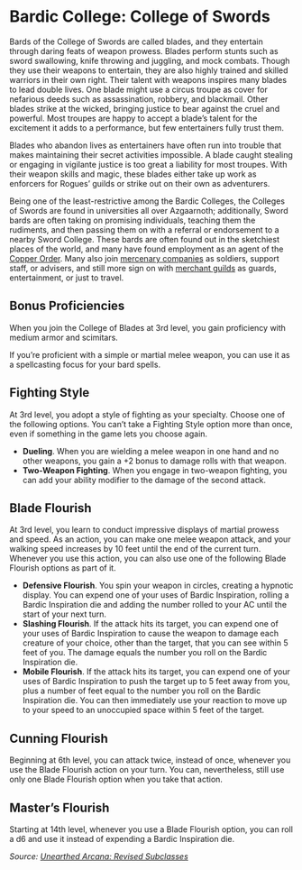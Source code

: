 # Bardic College: College of Swords
Bards of the College of Swords are called blades, and they entertain through daring feats of weapon prowess. Blades perform stunts such as sword swallowing, knife throwing and juggling, and mock combats. Though they use their weapons to entertain, they are also highly trained and skilled warriors in their own right. Their talent with weapons inspires many blades to lead double lives. One blade might use a circus troupe as cover for nefarious deeds such as assassination, robbery, and blackmail. Other blades strike at the wicked, bringing justice to bear against the cruel and powerful. Most troupes are happy to accept a blade’s talent for the excitement it adds to a performance, but few entertainers fully trust them.

Blades who abandon lives as entertainers have often run into trouble that makes maintaining their secret activities impossible. A blade caught stealing or engaging in vigilante justice is too great a liability for most troupes. With their weapon skills and magic, these blades either take up work as enforcers for Rogues’ guilds or strike out on their own as adventurers.

Being one of the least-restrictive among the Bardic Colleges, the Colleges of Swords are found in universities all over Azgaarnoth; additionally, Sword bards are often taking on promising individuals, teaching them the rudiments, and then passing them on with a referral or endorsement to a nearby Sword College. These bards are often found out in the sketchiest places of the world, and many have found employment as an agent of the [Copper Order](/Organizations/DraconicOrder/Copper.md). Many also join [mercenary companies](/Organizations/MercCompanies/MercCompanies.md) as soldiers, support staff, or advisers, and still more sign on with [merchant guilds](/Organizations/MerchantGuilds/MerchantGuilds.md) as guards, entertainment, or just to travel.

## Bonus Proficiencies
When you join the College of Blades at 3rd level, you gain proficiency with medium armor and scimitars.

If you’re proficient with a simple or martial melee weapon, you can use it as a spellcasting focus for your bard spells.

## Fighting Style
At 3rd level, you adopt a style of fighting as your specialty. Choose one of the following options. You can’t take a Fighting Style option more than once, even if something in the game lets you choose again.
* **Dueling**. When you are wielding a melee weapon in one hand and no other weapons, you gain a +2 bonus to damage rolls with that weapon.
* **Two-Weapon Fighting**. When you engage in two-weapon fighting, you can add your ability modifier to the damage of the second attack.

## Blade Flourish
At 3rd level, you learn to conduct impressive displays of martial prowess and speed. As an action, you can make one melee weapon
attack, and your walking speed increases by 10 feet until the end of the current turn. Whenever you use this action, you can also use one of the following Blade Flourish options as part of it.

* **Defensive Flourish**. You spin your weapon in circles, creating a hypnotic display. You can expend one of your uses of Bardic Inspiration, rolling a Bardic Inspiration die and adding the number rolled to your AC until the start of your next turn.
* **Slashing Flourish**. If the attack hits its target, you can expend one of your uses of Bardic Inspiration to cause the weapon to damage each creature of your choice, other than the target, that you can see within 5 feet of you. The damage equals the number you roll on the Bardic Inspiration die.
* **Mobile Flourish**. If the attack hits its target, you can expend one of your uses of Bardic Inspiration to push the target up to 5 feet away from you, plus a number of feet equal to the number you roll on the Bardic Inspiration die. You can then immediately use your reaction to move up to your speed to an unoccupied space within 5 feet of the target.

## Cunning Flourish
Beginning at 6th level, you can attack twice, instead of once, whenever you use the Blade Flourish action on your turn. You can, nevertheless, still use only one Blade Flourish option when you take that action.

## Master’s Flourish
Starting at 14th level, whenever you use a Blade Flourish option, you can roll a d6 and use it instead of expending a Bardic Inspiration die.

*Source: [Unearthed Arcana: Revised Subclasses](https://dnd.wizards.com/articles/unearthed-arcana/revised-subclasses)*